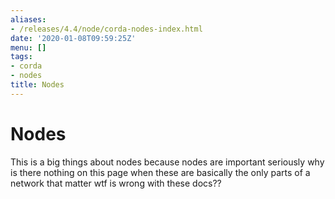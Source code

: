 ```yaml
---
aliases:
- /releases/4.4/node/corda-nodes-index.html
date: '2020-01-08T09:59:25Z'
menu: []
tags:
- corda
- nodes
title: Nodes
---
```



# Nodes

This is a big things about nodes because nodes are important seriously why is there nothing on this page when these are
basically the only parts of a network that matter wtf is wrong with these docs??




